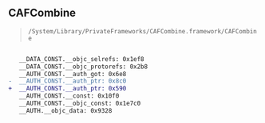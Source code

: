 ## CAFCombine

> `/System/Library/PrivateFrameworks/CAFCombine.framework/CAFCombine`

```diff

   __DATA_CONST.__objc_selrefs: 0x1ef8
   __DATA_CONST.__objc_protorefs: 0x2b8
   __AUTH_CONST.__auth_got: 0x6e8
-  __AUTH_CONST.__auth_ptr: 0x8c0
+  __AUTH_CONST.__auth_ptr: 0x590
   __AUTH_CONST.__const: 0x10f0
   __AUTH_CONST.__objc_const: 0x1e7c0
   __AUTH.__objc_data: 0x9328

```
